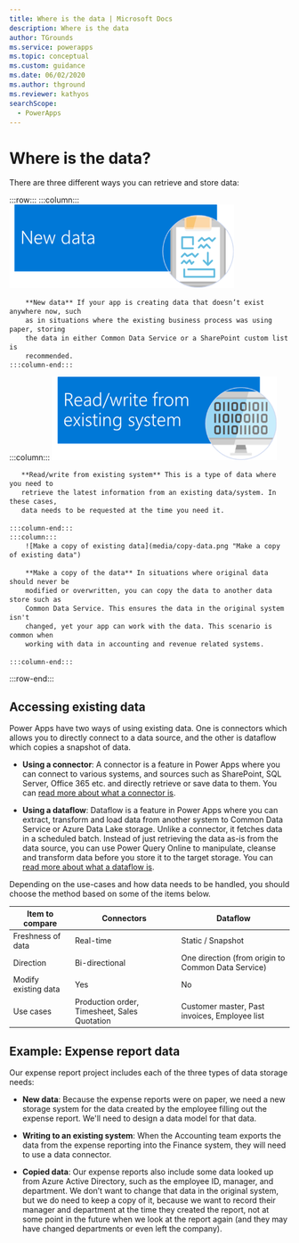 ```yaml
---
title: Where is the data | Microsoft Docs
description: Where is the data
author: TGrounds
ms.service: powerapps
ms.topic: conceptual
ms.custom: guidance
ms.date: 06/02/2020
ms.author: thground
ms.reviewer: kathyos
searchScope:  
  - PowerApps
---
```


# Where is the data?

There are three different ways you can retrieve and store data:

:::row:::
    :::column:::
        ![New data](media/new-data.png "New data")

        **New data** If your app is creating data that doesn’t exist anywhere now, such
        as in situations where the existing business process was using paper, storing
        the data in either Common Data Service or a SharePoint custom list is
        recommended.
    :::column-end:::
   :::column:::
        ![Read/write from existing system](media/read-write.png "Read/write from existing system")

       **Read/write from existing system** This is a type of data where you need to
       retrieve the latest information from an existing data/system. In these cases,
       data needs to be requested at the time you need it.
        
    :::column-end:::
    :::column:::
        ![Make a copy of existing data](media/copy-data.png "Make a copy of existing data")

        **Make a copy of the data** In situations where original data should never be
        modified or overwritten, you can copy the data to another data store such as
        Common Data Service. This ensures the data in the original system isn't
        changed, yet your app can work with the data. This scenario is common when
        working with data in accounting and revenue related systems.

    :::column-end:::
:::row-end:::

## Accessing existing data

Power Apps have two ways of using existing data. One is connectors which allows
you to directly connect to a data source, and the other is dataflow which copies
a snapshot of data.

- **Using a connector**: A connector is a feature in Power Apps where you can connect to various systems,
and sources such as SharePoint, SQL Server, Office 365 etc. and directly
retrieve or save data to them. You can [read more about what a connector is](../../maker/canvas-apps/connections-list.md).

- **Using a dataflow**: Dataflow is a feature in Power Apps where you can extract, transform and load
data from another system to Common Data Service or Azure Data Lake storage.
Unlike a connector, it fetches data in a scheduled batch. Instead of just
retrieving the data as-is from the data source, you can use Power Query
Online to manipulate, cleanse and transform data before you store it to the
target storage. You can [read more about what a dataflow is](../../maker/common-data-service/self-service-data-prep-with-dataflows.md).

Depending on the use-cases and how data needs to be handled, you should choose
the method based on some of the items below.

|   Item to compare    | Connectors                                   | Dataflow                                      |
|----------------------|----------------------------------------------|-----------------------------------------------|
| Freshness of data    | Real-time                                    | Static / Snapshot                             |
| Direction            | Bi-directional                               | One direction (from origin to Common Data Service)            |
| Modify existing data | Yes                                          | No                                            |
| Use cases            | Production order, Timesheet, Sales Quotation | Customer master, Past invoices, Employee list |

## Example: Expense report data

Our expense report project includes each of the three types of data storage
needs:

- **New data**: Because the expense reports were on paper, we need a new
    storage system for the data created by the employee filling out the expense
    report. We'll need to design a data model for that data.

- **Writing to an existing system**: When the Accounting team exports the data
    from the expense reporting into the Finance system, they will need to use a
    data connector.

- **Copied data**: Our expense reports also include some data looked up from
    Azure Active Directory, such as the employee ID, manager, and department. We
    don’t want to change that data in the original system, but we do need to
    keep a copy of it, because we want to record their manager and department at
    the time they created the report, not at some point in the future when we
    look at the report again (and they may have changed departments or even left
    the company).
